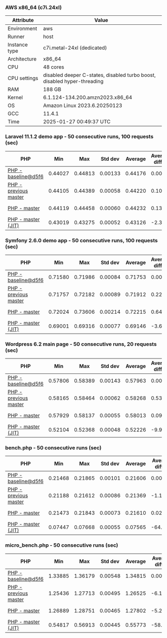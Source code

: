 ### AWS x86_64 (c7i.24xl)

|  Attribute    |     Value      |
|---------------|----------------|
| Environment   |aws|
| Runner        |host|
| Instance type |c7i.metal-24xl (dedicated)|
| Architecture  |x86_64
| CPU           |48 cores|
| CPU settings  |disabled deeper C-states, disabled turbo boost, disabled hyper-threading|
| RAM           |188 GB|
| Kernel        |6.1.124-134.200.amzn2023.x86_64|
| OS            |Amazon Linux 2023.6.20250123|
| GCC           |11.4.1|
| Time          |2025-01-27 00:49:37 UTC|

### Laravel 11.1.2 demo app - 50 consecutive runs, 100 requests (sec)

|     PHP     |     Min     |     Max     |    Std dev   |   Average  |  Average diff % |   Median   | Median diff % |     Memory    |
|-------------|-------------|-------------|--------------|------------|-----------------|------------|---------------|---------------|
|[PHP - baseline@d5f6](https://github.com/php/php-src/commit/d5f6e56610)|0.44027|0.44813|0.00133|0.44176|0.00%|0.44151|0.00%|41.87 MB|
|[PHP - previous master](https://github.com/php/php-src/commit/75d7684e9f)|0.44105|0.44389|0.00058|0.44220|0.10%|0.44211|0.14%|41.77 MB|
|[PHP - master](https://github.com/php/php-src/commit/60ee42eb3e)|0.44119|0.44458|0.00060|0.44232|0.13%|0.44240|0.20%|41.77 MB|
|[PHP - master (JIT)](https://github.com/php/php-src/commit/60ee42eb3e)|0.43019|0.43275|0.00052|0.43126|-2.38%|0.43117|-2.34%|50.82 MB|

### Symfony 2.6.0 demo app - 50 consecutive runs, 100 requests (sec)

|     PHP     |     Min     |     Max     |    Std dev   |   Average  |  Average diff % |   Median   | Median diff % |     Memory    |
|-------------|-------------|-------------|--------------|------------|-----------------|------------|---------------|---------------|
|[PHP - baseline@d5f6](https://github.com/php/php-src/commit/d5f6e56610)|0.71580|0.71986|0.00084|0.71753|0.00%|0.71753|0.00%|37.41 MB|
|[PHP - previous master](https://github.com/php/php-src/commit/75d7684e9f)|0.71757|0.72182|0.00089|0.71912|0.22%|0.71886|0.19%|37.47 MB|
|[PHP - master](https://github.com/php/php-src/commit/60ee42eb3e)|0.72024|0.73606|0.00214|0.72215|0.64%|0.72178|0.59%|37.47 MB|
|[PHP - master (JIT)](https://github.com/php/php-src/commit/60ee42eb3e)|0.69001|0.69316|0.00077|0.69146|-3.63%|0.69131|-3.65%|44.55 MB|

### Wordpress 6.2 main page - 50 consecutive runs, 20 requests (sec)

|     PHP     |     Min     |     Max     |    Std dev   |   Average  |  Average diff % |   Median   | Median diff % |     Memory    |
|-------------|-------------|-------------|--------------|------------|-----------------|------------|---------------|---------------|
|[PHP - baseline@d5f6](https://github.com/php/php-src/commit/d5f6e56610)|0.57806|0.58389|0.00143|0.57963|0.00%|0.57930|0.00%|43.02 MB|
|[PHP - previous master](https://github.com/php/php-src/commit/75d7684e9f)|0.58165|0.58464|0.00062|0.58268|0.53%|0.58257|0.56%|42.87 MB|
|[PHP - master](https://github.com/php/php-src/commit/60ee42eb3e)|0.57929|0.58137|0.00055|0.58013|0.09%|0.58012|0.14%|42.87 MB|
|[PHP - master (JIT)](https://github.com/php/php-src/commit/60ee42eb3e)|0.52104|0.52368|0.00048|0.52226|-9.90%|0.52232|-9.84%|62.50 MB|

### bench.php - 50 consecutive runs (sec)

|     PHP     |     Min     |     Max     |    Std dev   |   Average  |  Average diff % |   Median   | Median diff % |     Memory    |
|-------------|-------------|-------------|--------------|------------|-----------------|------------|---------------|---------------|
|[PHP - baseline@d5f6](https://github.com/php/php-src/commit/d5f6e56610)|0.21468|0.21865|0.00101|0.21606|0.00%|0.21580|0.00%|26.19 MB|
|[PHP - previous master](https://github.com/php/php-src/commit/75d7684e9f)|0.21188|0.21612|0.00086|0.21369|-1.10%|0.21359|-1.02%|26.14 MB|
|[PHP - master](https://github.com/php/php-src/commit/60ee42eb3e)|0.21473|0.21843|0.00073|0.21610|0.02%|0.21613|0.15%|26.14 MB|
|[PHP - master (JIT)](https://github.com/php/php-src/commit/60ee42eb3e)|0.07447|0.07668|0.00055|0.07565|-64.99%|0.07567|-64.94%|27.31 MB|

### micro_bench.php - 50 consecutive runs (sec)

|     PHP     |     Min     |     Max     |    Std dev   |   Average  |  Average diff % |   Median   | Median diff % |     Memory    |
|-------------|-------------|-------------|--------------|------------|-----------------|------------|---------------|---------------|
|[PHP - baseline@d5f6](https://github.com/php/php-src/commit/d5f6e56610)|1.33885|1.36179|0.00548|1.34815|0.00%|1.34748|0.00%|20.45 MB|
|[PHP - previous master](https://github.com/php/php-src/commit/75d7684e9f)|1.25436|1.27713|0.00495|1.26525|-6.15%|1.26535|-6.09%|20.39 MB|
|[PHP - master](https://github.com/php/php-src/commit/60ee42eb3e)|1.26889|1.28751|0.00465|1.27802|-5.20%|1.27794|-5.16%|20.40 MB|
|[PHP - master (JIT)](https://github.com/php/php-src/commit/60ee42eb3e)|0.54817|0.56913|0.00445|0.55773|-58.63%|0.55746|-58.63%|21.73 MB|
